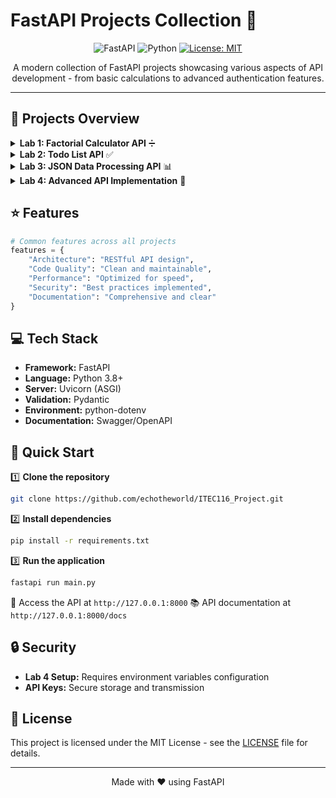 # FastAPI Projects Collection 🚀

<div align="center">

![FastAPI](https://img.shields.io/badge/FastAPI-005571?style=for-the-badge&logo=fastapi)
![Python](https://img.shields.io/badge/python-3670A0?style=for-the-badge&logo=python&logoColor=ffdd54)
[![License: MIT](https://img.shields.io/badge/License-MIT-yellow.svg?style=for-the-badge)](https://opensource.org/licenses/MIT)

</div>

<p align="center">
A modern collection of FastAPI projects showcasing various aspects of API development - from basic calculations to advanced authentication features.
</p>

---

## 🎯 Projects Overview

<details>
<summary><b>Lab 1: Factorial Calculator API</b> ➗</summary>

A simple yet powerful FastAPI application for factorial calculations.
- 🔹 RESTful endpoint `/factorial/{starting_number}`
- 🔹 Efficient while loop implementation
- 🔹 Special case handling
- 🔹 Performance optimized
</details>

<details>
<summary><b>Lab 2: Todo List API</b> ✅</summary>

Complete task management system with CRUD operations.
- 🔹 Full CRUD functionality
- 🔹 Data validation
- 🔹 Standardized responses
- 🔹 In-memory storage implementation
</details>

<details>
<summary><b>Lab 3: JSON Data Processing API</b> 📊</summary>

Advanced data processing system for user posts and comments.
- 🔹 Complex data relationships
- 🔹 Efficient JSON parsing
- 🔹 Nested data handling
- 🔹 Clean data traversal
</details>

<details>
<summary><b>Lab 4: Advanced API Implementation</b> 🔐</summary>

Enterprise-level implementation with security features.
- 🔹 API versioning (v1 & v2)
- 🔹 API key authentication
- 🔹 Environment variable management
- 🔹 Comprehensive HTTP status handling
</details>

## ⭐ Features

```python
# Common features across all projects
features = {
    "Architecture": "RESTful API design",
    "Code Quality": "Clean and maintainable",
    "Performance": "Optimized for speed",
    "Security": "Best practices implemented",
    "Documentation": "Comprehensive and clear"
}
```

## 💻 Tech Stack

- **Framework:** FastAPI
- **Language:** Python 3.8+
- **Server:** Uvicorn (ASGI)
- **Validation:** Pydantic
- **Environment:** python-dotenv
- **Documentation:** Swagger/OpenAPI

## 🚀 Quick Start

1️⃣ **Clone the repository**
```bash
git clone https://github.com/echotheworld/ITEC116_Project.git
```

2️⃣ **Install dependencies**
```bash
pip install -r requirements.txt
```

3️⃣ **Run the application**
```bash
fastapi run main.py
```

📍 Access the API at `http://127.0.0.1:8000`
📚 API documentation at `http://127.0.0.1:8000/docs`

## 🔒 Security

- **Lab 4 Setup:** Requires environment variables configuration
- **API Keys:** Secure storage and transmission

## 📝 License

This project is licensed under the MIT License - see the [LICENSE](LICENSE) file for details.

---

<div align="center">
Made with ❤️ using FastAPI
</div> 
